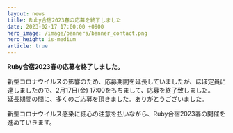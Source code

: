 ```yaml
---
layout: news
title: Ruby合宿2023春の応募を終了しました
date: 2023-02-17 17:00:00 +0900
hero_image: /image/banners/banner_contact.png
hero_height: is-medium
article: true
---
```


**Ruby合宿2023春の応募を終了しました。**

新型コロナウイルスの影響のため、応募期間を延長していましたが、ほぼ定員に達しましたので、2月17日(金) 17:00をもちまして、応募を終了致しました。  
延長期間の間に、多くのご応募を頂きました。ありがとうございました。  

新型コロナウイルス感染に細心の注意を払いながら、Ruby合宿2023春の開催を進めていきます。
